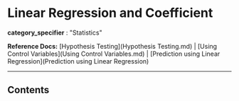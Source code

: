# Linear Regression and Coefficient

**category_specifier** : "Statistics"

**Reference Docs:** [Hypothesis Testing](Hypothesis Testing.md) | [Using Control Variables](Using Control Variables.md) | [Prediction using Linear Regression](Prediction using Linear Regression)

---

## Contents
